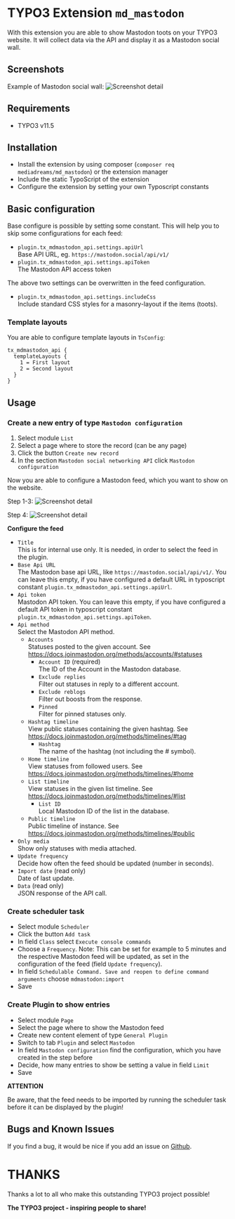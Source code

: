 # TYPO3 Extension `md_mastodon`

With this extension you are able to show Mastodon toots on your TYPO3 website.
It will collect data via the API and display it as a Mastodon social wall.

## Screenshots

Example of Mastodon social wall:
![Screenshot detail](Documentation/Images/mastodon_wall.png?raw=true "Mastodon social wall")

## Requirements

- TYPO3 v11.5

## Installation

- Install the extension by using composer (`composer req mediadreams/md_mastodon`) or the extension manager
- Include the static TypoScript of the extension
- Configure the extension by setting your own Typoscript constants

## Basic configuration

Base configure is possible by setting some constant. This will help you to
skip some configurations for each feed:
- `plugin.tx_mdmastodon_api.settings.apiUrl`<br>
Base API URL, eg. `https://mastodon.social/api/v1/`
- `plugin.tx_mdmastodon_api.settings.apiToken`<br>
The Mastodon API access token

The above two settings can be overwritten in the feed configuration.

- `plugin.tx_mdmastodon_api.settings.includeCss`<br>
Include standard CSS styles for a masonry-layout if the items (toots).

### Template layouts

You are able to configure template layouts in `TsConfig`:

```
tx_mdmastodon_api {
  templateLayouts {
    1 = First layout
    2 = Second layout
  }
}
```

## Usage

### Create a new entry of type `Mastodon configuration`
1. Select module `List`
2. Select a page where to store the record (can be any page)
3. Click the button `Create new record`
4. In the section `Mastodon social networking API` click `Mastodon configuration`

Now you are able to configure a Mastodon feed, which you want to show on the website.

Step 1-3:
![Screenshot detail](Documentation/Images/new_configuration_1.png?raw=true "Step 1-3")

Step 4:
![Screenshot detail](Documentation/Images/new_configuration_2.png?raw=true "Step 4")

**Configure the feed**
- `Title`<br>
This is for internal use only. It is needed, in order to select the feed in the plugin.
- `Base Api URL`<br>
The Mastodon base api URL, like `https://mastodon.social/api/v1/`. You can leave
this empty, if you have configured a default URL in typoscript constant
`plugin.tx_mdmastodon_api.settings.apiUrl`.
- `Api token`<br>
Mastodon API token. You can leave this empty, if you have configured a default
API token in typoscript constant `plugin.tx_mdmastodon_api.settings.apiToken`.
- `Api method`<br>
Select the Mastodon API method.
    - `Accounts`<br>
    Statuses posted to the given account. See <https://docs.joinmastodon.org/methods/accounts/#statuses>
        - `Account ID` (required)<br>
        The ID of the Account in the Mastodon database.
        - `Exclude replies`<br>
        Filter out statuses in reply to a different account.
        - `Exclude reblogs`<br>
        Filter out boosts from the response.
        - `Pinned`<br>
        Filter for pinned statuses only.
    - `Hashtag timeline`<br>
    View public statuses containing the given hashtag. See <https://docs.joinmastodon.org/methods/timelines/#tag>
        - `Hashtag`<br>
        The name of the hashtag (not including the # symbol).
    - `Home timeline`<br>
    View statuses from followed users. See <https://docs.joinmastodon.org/methods/timelines/#home>
    - `List timeline`<br>
    View statuses in the given list timeline. See <https://docs.joinmastodon.org/methods/timelines/#list>
        - `List ID`<br>
        Local Mastodon ID of the list in the database.
    - `Public timeline`<br>
    Public timeline of instance. See <https://docs.joinmastodon.org/methods/timelines/#public>
- `Only media`<br>
Show only statuses with media attached.
- `Update frequency`<br>
Decide how often the feed should be updated (number in seconds).
- `Import date` (read only)<br>
Date of last update.
- `Data` (read only)<br>
JSON response of the API call.

### Create scheduler task
- Select module `Scheduler`
- Click the button `Add task`
- In field `Class` select `Execute console commands`
- Choose a `Frequency`. Note: This can be set for example to 5 minutes and the respective Mastodon feed will be updated, as set in the configuration of the feed (field `Update frequency`).
- In field `Schedulable Command. Save and reopen to define command arguments` choose `mdmastodon:import`
- Save

### Create Plugin to show entries
- Select module `Page`
- Select the page where to show the Mastodon feed
- Create new content element of type `General Plugin`
- Switch to tab `Plugin` and select `Mastodon`
- In field `Mastodon configuration` find the configuration, which you have created in the step before
- Decide, how many entries to show be setting a value in field `Limit`
- Save

**ATTENTION**

Be aware, that the feed needs to be imported by running the scheduler task
before it can be displayed by the plugin!

## Bugs and Known Issues
If you find a bug, it would be nice if you add an issue on [Github](https://github.com/cdaecke/md_mastodon/issues).

# THANKS

Thanks a lot to all who make this outstanding TYPO3 project possible!

**The TYPO3 project - inspiring people to share!**
